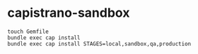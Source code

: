 # capistrano-sandbox

```
touch Gemfile
bundle exec cap install
bundle exec cap install STAGES=local,sandbox,qa,production
```
